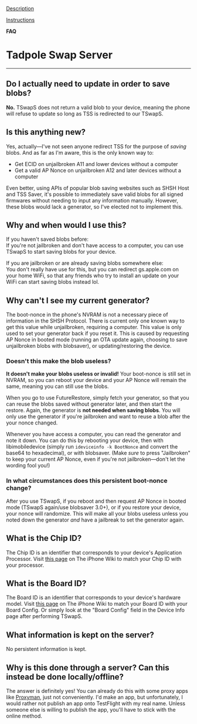 [Description](/TSwapS-FAQ/tswaps)

[Instructions](/TSwapS-FAQ/instructions)

**FAQ**

# Tadpole Swap Server

---

## Do I actually need to update in order to save blobs?

**No.** TSwapS does not return a valid blob to your device, meaning the phone will refuse to update so long as TSS is redirected to our TSwapS. 

## Is this anything new?

Yes, actually—I've not seen anyone redirect TSS for the purpose of *saving* blobs. And as far as I'm aware, this is the only known way to:
- Get ECID on unjailbroken A11 and lower devices without a computer 
- Get a valid AP Nonce on unjailbroken A12 and later devices without a computer

Even better, using APIs of popular blob saving websites such as SHSH Host and TSS Saver, it's possible to immediately save valid blobs for all signed firmwares without needing to input any information manually. However, these blobs would lack a generator, so I've elected not to implement this.

## Why and when would I use this?

If you haven't saved blobs before:  
If you're not jailbroken and don't have access to a computer, you can use TSwapS to start saving blobs for your device.

If you are jailbroken or are already saving blobs somewhere else:  
You don't really have use for this, but you can redirect gs.apple.com on your home WiFi, so that any friends who try to install an update on your WiFi can start saving blobs instead lol.

## Why can't I see my current generator?

The boot-nonce in the phone's NVRAM is not a necessary piece of information in the SHSH Protocol. There is current only one known way to get this value while unjailbroken, requiring a computer. This value is only used to set your generator back if you reset it. This is caused by requesting AP Nonce in booted mode (running an OTA update again, choosing to save unjailbroken blobs with blobsaver), or updating/restoring the device. 

### Doesn't this make the blob useless?

**It doesn't make your blobs useless or invalid!** Your boot-nonce is still set in NVRAM, so you can reboot your device and your AP Nonce will remain the same, meaning you can still use the blobs.

When you go to use FutureRestore, simply fetch your generator, so that you can reuse the blobs saved without generator later, and then start the restore. Again, the generator is **not needed when saving blobs**. You will only use the generator if you're jailbroken and want to reuse a blob after the your nonce changed.

Whenever you have access a computer, you can read the generator and note it down. You can do this by rebooting your device, then with libimobiledevice (simply run `ideviceinfo -k BootNonce` and convert the base64 to hexadecimal), or with blobsaver. (Make _sure_ to press "Jailbroken" to keep your current AP Nonce, even if you're not jailbroken—don't let the wording fool you!) 

### In what circumstances does this persistent boot-nonce change?

After you use TSwapS, if you reboot and then request AP Nonce in booted mode (TSwapS again/use blobsaver 3.0+), or if you restore your device, your nonce will randomize. This will make all your blobs useless unless you noted down the generator *and* have a jailbreak to set the generator again.

## What is the Chip ID?

The Chip ID is an identifier that corresponds to your device's Application Processor. Visit [this page](https://www.theiphonewiki.com/wiki/CHIP) on The iPhone Wiki to match your Chip ID with your processor.

## What is the Board ID?

The Board ID is an identifier that corresponds to your device's hardware model. Visit [this page](https://www.theiphonewiki.com/wiki/BORD) on The iPhone Wiki to match your Board ID with your Board Config. Or simply look at the "Board Config" field in the Device Info page after performing TSwapS.

## What information is kept on the server?

No persistent information is kept.

## Why is this done through a server? Can this instead be done locally/offline?

The answer is definitely yes! You can already do this with some proxy apps like [Proxyman](https://apps.apple.com/us/app/proxyman-web-debugging-proxy/id1551292695), just not conveniently. I'd make an app, but unfortunately, I would rather not publish an app onto TestFlight with my real name. Unless someone else is willing to publish the app, you'll have to stick with the online method.
